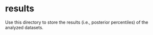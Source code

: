 
# results

Use this directory to store the results (i.e., posterior percentiles) of the analyzed datasets.

